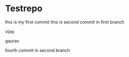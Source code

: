 # Testrepo
this is my first commit 
this is second commit in first branch

vijay

gaurav

fourth commit in second branch 
